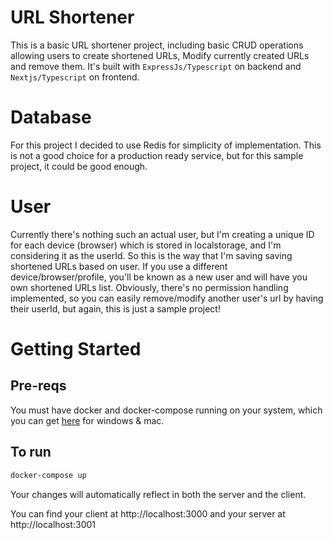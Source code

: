 
# URL Shortener
This is a basic URL shortener project, including basic CRUD operations allowing users to create shortened URLs, Modify currently created URLs and remove them.
It's built with `ExpressJs/Typescript` on backend and `Nextjs/Typescript` on frontend. 

# Database
For this project I decided to use Redis for simplicity of implementation. This is not a good choice for a production ready service, but for this sample project, it could be good enough.

# User
Currently there's nothing such an actual user, but I'm creating a unique ID for each device (browser) which is stored in localstorage, and I'm considering it as the userId. So this is the way that I'm saving saving shortened URLs based on user. If you use a different device/browser/profile, you'll be known as a new user and will have you own shortened URLs list. 
Obviously, there's no permission handling implemented, so you can easily remove/modify another user's url by having their userId, but again, this is just a sample project!


# Getting Started
## Pre-reqs
You must have docker and docker-compose running on your system, which you can get [here](https://www.docker.com/products/docker-desktop) for windows & mac.

## To run
```sh
docker-compose up
```

Your changes will automatically reflect in both the server and the client.

You can find your client at
http://localhost:3000
and your server at
http://localhost:3001

